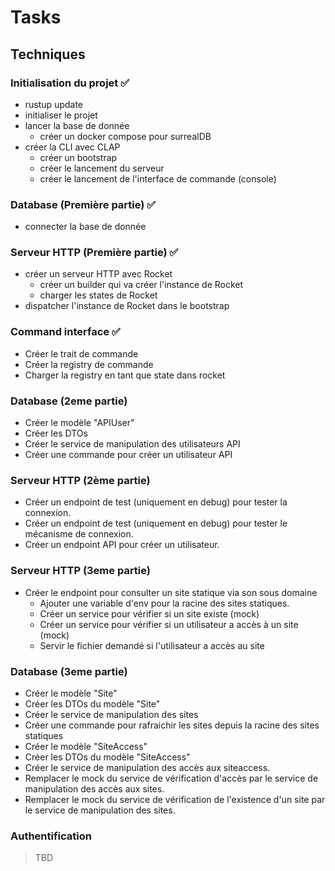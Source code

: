 # Tasks

## Techniques

### Initialisation du projet ✅
- rustup update
- initialiser le projet
- lancer la base de donnée
    - créer un docker compose pour surrealDB
- créer la CLI avec CLAP
    - créer un bootstrap
    - créer le lancement du serveur
    - créer le lancement de l'interface de commande (console)

### Database (Première partie) ✅
- connecter la base de donnée

### Serveur HTTP (Première partie) ✅
- créer un serveur HTTP avec Rocket
    - créer un builder qui va créer l'instance de Rocket
    - charger les states de Rocket
- dispatcher l'instance de Rocket dans le bootstrap

### Command interface ✅
- Créer le trait de commande
- Créer la registry de commande
- Charger la registry en tant que state dans rocket

### Database (2eme partie)
- Créer le modèle "APIUser"
- Créer les DTOs
- Créer le service de manipulation des utilisateurs API
- Créer une commande pour créer un utilisateur API

### Serveur HTTP (2ème partie)
- Créer un endpoint de test (uniquement en debug) pour tester la connexion.
- Créer un endpoint de test (uniquement en debug) pour tester le mécanisme de connexion.
- Créer un endpoint API pour créer un utilisateur.

### Serveur HTTP (3eme partie)
- Créer le endpoint pour consulter un site statique via son sous domaine
    - Ajouter une variable d'env pour la racine des sites statiques.
    - Créer un service pour vérifier si un site existe (mock)
    - Créer un service pour vérifier si un utilisateur a accès à un site (mock)
    - Servir le fichier demandé si l'utilisateur a accès au site

### Database (3eme partie)
- Créer le modèle "Site"
- Créer les DTOs du modèle "Site"
- Créer le service de manipulation des sites
- Créer une commande pour rafraichir les sites depuis la racine des sites statiques
- Créer le modèle "SiteAccess"
- Créer les DTOs du modèle "SiteAccess"
- Créer le service de manipulation des accès aux siteaccess.
- Remplacer le mock du service de vérification d'accès par le service de manipulation des accès aux sites.
- Remplacer le mock du service de vérification de l'existence d'un site par le service de manipulation des sites.

### Authentification
> TBD
